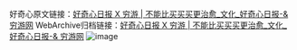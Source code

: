 好奇心原文链接：[好奇心日报 X 穷游 | 不能比买买买更治愈_文化_好奇心日报-& 穷游网](https://www.qdaily.com/articles/6339.html)
WebArchive归档链接：[好奇心日报 X 穷游 | 不能比买买买更治愈_文化_好奇心日报-& 穷游网](https://web.archive.org/web/https://www.qdaily.com/articles/6339.html)
![image](http://ww3.sinaimg.cn/large/007d5XDply1g3w9rtebmuj30vy0ghgr9)
